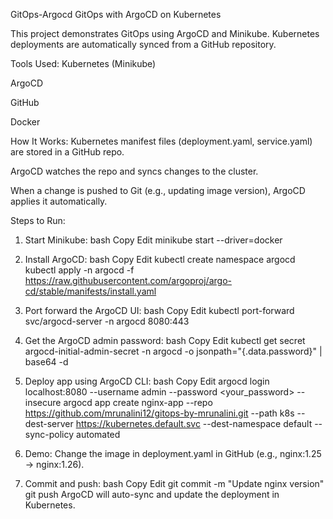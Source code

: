GitOps-Argocd
GitOps with ArgoCD on Kubernetes

This project demonstrates GitOps using ArgoCD and Minikube. Kubernetes deployments are automatically synced from a GitHub repository.

Tools Used:
Kubernetes (Minikube)

ArgoCD

GitHub

Docker

How It Works:
Kubernetes manifest files (deployment.yaml, service.yaml) are stored in a GitHub repo.

ArgoCD watches the repo and syncs changes to the cluster.

When a change is pushed to Git (e.g., updating image version), ArgoCD applies it automatically.

Steps to Run:
1. Start Minikube:
bash
Copy
Edit
minikube start --driver=docker
2. Install ArgoCD:
bash
Copy
Edit
kubectl create namespace argocd
kubectl apply -n argocd -f https://raw.githubusercontent.com/argoproj/argo-cd/stable/manifests/install.yaml
3. Port forward the ArgoCD UI:
bash
Copy
Edit
kubectl port-forward svc/argocd-server -n argocd 8080:443
4. Get the ArgoCD admin password:
bash
Copy
Edit
kubectl get secret argocd-initial-admin-secret -n argocd -o jsonpath="{.data.password}" | base64 -d
5. Deploy app using ArgoCD CLI:
bash
Copy
Edit
argocd login localhost:8080 --username admin --password <your_password> --insecure
argocd app create nginx-app --repo https://github.com/mrunalini12/gitops-by-mrunalini.git --path k8s --dest-server https://kubernetes.default.svc --dest-namespace default --sync-policy automated
6. Demo:
Change the image in deployment.yaml in GitHub (e.g., nginx:1.25 → nginx:1.26).

7. Commit and push:
bash
Copy
Edit
git commit -m "Update nginx version"
git push
ArgoCD will auto-sync and update the deployment in Kubernetes.

